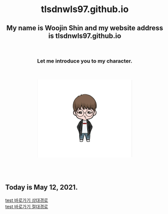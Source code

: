 <div align=center>

# tlsdnwls97.github.io

## My name is Woojin Shin and my website address is tlsdnwls97.github.io
<br>


<h3>Let me introduce you to my character.</h3>
<br><br>
<img src="KakaoTalk_20210512_230229605.jpg"
width="300px" >

</div>
<br><br><br>
<div align=left>
  
## Today is May 12, 2021.

  [test 바로가기 상대경로](NewPage.md)
  <br>
  [test 바로가기 절대경로](./NewPage.md)
</div>
